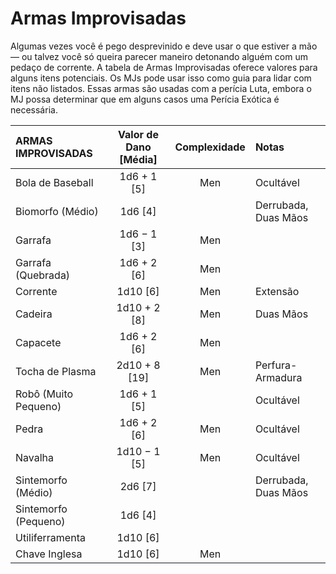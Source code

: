 # Armas Improvisadas

Algumas vezes você é pego desprevinido e deve usar o que estiver a mão — ou talvez você só queira parecer maneiro detonando alguém com um pedaço de corrente. A tabela de Armas Improvisadas oferece valores para alguns itens potenciais. Os MJs pode usar isso como guia para lidar com itens não listados. Essas armas são usadas com a perícia Luta, embora o MJ possa determinar que em alguns casos uma Perícia Exótica é necessária.

<!--sort-->

| ARMAS IMPROVISADAS   | Valor de Dano \[Média\] | Complexidade | Notas                |
|:-------------------- |:-------------------------:|:------------:|:-------------------- |
| Bola de Baseball     |      1d6 + 1 \[5\]      |     Men      | Ocultável            |
| Biomorfo (Médio)     |        1d6 \[4\]        |              | Derrubada, Duas Mãos |
| Garrafa              |      1d6 − 1 \[3\]      |     Men      |                      |
| Garrafa (Quebrada)   |      1d6 + 2 \[6\]      |     Men      |                      |
| Corrente             |       1d10 \[6\]        |     Men      | Extensão             |
| Cadeira              |     1d10 + 2 \[8\]      |     Men      | Duas Mãos            |
| Capacete             |      1d6 + 2 \[6\]      |     Men      |                      |
| Tocha de Plasma      |     2d10 + 8 \[19\]     |     Men      | Perfura-Armadura     |
| Robô (Muito Pequeno) |      1d6 + 1 \[5\]      |              | Ocultável            |
| Pedra                |      1d6 + 2 \[6\]      |     Men      | Ocultável            |
| Navalha              |     1d10 − 1 \[5\]      |     Men      | Ocultável            |
| Sintemorfo (Médio)   |        2d6 \[7\]        |              | Derrubada, Duas Mãos |
| Sintemorfo (Pequeno) |        1d6 \[4\]        |              |                      |
| Utiliferramenta      |       1d10 \[6\]        |              |                      |
| Chave Inglesa        |       1d10 \[6\]        |     Men      |                      |
